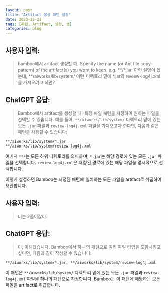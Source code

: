 ```yaml
---
layout: post
title: "Artifact 생성 패턴 설정"
date: 2023-12-21
tags: [패턴, Artifact, 설정, 생]
categories: blog
---
```


## 사용자 입력:
> bamboo에서 artifact 생성할 때, Specify the name (or Ant file copy pattern) of the artifact(s) you want to keep. e.g. **/*.jar. 이런 설명이 있는데, **/aiworks/lib/system/  이런 디렉토리 밑에 *.jar와 review-log4j.xml을 가져오려고 하면?

## ChatGPT 응답:
> Bamboo에서 artifact를 생성할 때, 특정 파일 패턴을 지정하여 원하는 파일을 선택할 수 있습니다. 예를 들어, `**/aiworks/lib/system/` 디렉토리 밑에 있는 모든 `.jar` 파일과 `review-log4j.xml` 파일을 가져오고자 한다면, 다음과 같은 패턴을 사용할 수 있습니다:

```
**/aiworks/lib/system/*.jar
**/aiworks/lib/system/review-log4j.xml
```

여기서 `**/`는 모든 하위 디렉토리를 의미하며, `*.jar`는 해당 경로에 있는 모든 `.jar` 파일을 선택합니다. `review-log4j.xml`은 지정된 경로에 있는 해당 파일을 명시적으로 선택합니다.

이렇게 설정하면 Bamboo는 지정된 패턴에 일치하는 모든 파일을 artifact로 취급하여 보관합니다.

## 사용자 입력:
> 너는 2줄이잖아.

## ChatGPT 응답:
> 아, 이해했습니다. Bamboo에서 하나의 패턴으로 여러 파일 타입을 포함시키고 싶다면, 다음과 같이 작성할 수 있습니다:

```
**/aiworks/lib/system/*.jar, **/aiworks/lib/system/review-log4j.xml
```

이 패턴은 `**/aiworks/lib/system/` 디렉토리 밑에 있는 모든 `.jar` 파일과 `review-log4j.xml` 파일을 하나의 패턴으로 지정합니다. Bamboo는 이 패턴에 해당하는 모든 파일을 artifact로 취급합니다.

